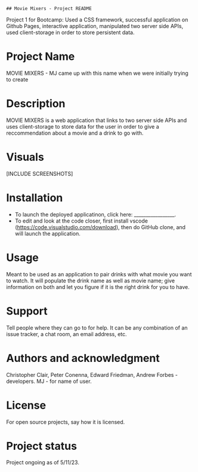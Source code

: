     ## Movie Mixers - Project README 
Project 1 for Bootcamp: Used a CSS framework, successful application on Github Pages, interactive application, manipulated two server side APIs, used client-storage in order to store persistent data.

# Project Name
MOVIE MIXERS - MJ came up with this name when we were initially trying to create 

# Description
MOVIE MIXERS is a web application that links to two server side APIs and uses client-storage to store data for the user in order to give a reccommendation about a movie and a drink to go with. 

# Visuals
[INCLUDE SCREENSHOTS]

# Installation
- To launch the deployed applicatinon, click here: _________________.
- To edit and look at the code closer, first install vscode (https://code.visualstudio.com/download), then do GitHub clone, and will launch the application. 


# Usage
Meant to be used as an application to pair drinks with what movie you want to watch. It will populate the drink name as well as movie name; give information on both and let you figure if it is the right drink for you to have.

# Support
Tell people where they can go to for help. It can be any combination of an issue tracker, a chat room, an email address, etc.


# Authors and acknowledgment
Christopher Clair, Peter Conenna, Edward Friedman, Andrew Forbes - developers.
MJ - for name of user. 

# License
For open source projects, say how it is licensed.

# Project status
Project ongoing as of 5/11/23.